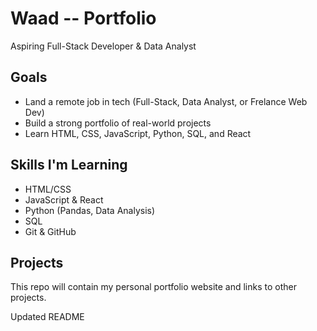 # Waad -- Portfolio

Aspiring Full-Stack Developer & Data Analyst

## Goals
- Land a remote job in tech (Full-Stack, Data Analyst, or Frelance Web Dev)
- Build a strong portfolio of real-world projects
- Learn HTML, CSS, JavaScript, Python, SQL, and React

## Skills I'm Learning
- HTML/CSS
- JavaScript & React
- Python (Pandas, Data Analysis)
- SQL
- Git & GitHub

## Projects
This repo will contain my personal portfolio website and links to other projects.




Updated README
